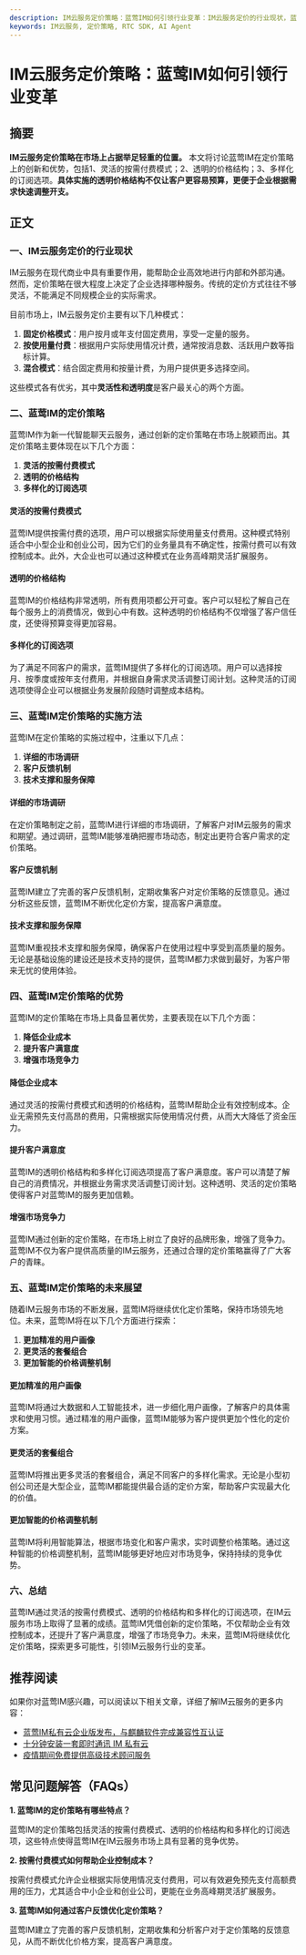 ```yaml
---
description: IM云服务定价策略：蓝莺IM如何引领行业变革：IM云服务定价的行业现状，蓝莺IM的定价策略，蓝莺IM定价策略的实施方法，定价策略的优势，未来展望。
keywords: IM云服务, 定价策略, RTC SDK, AI Agent
---
```

# IM云服务定价策略：蓝莺IM如何引领行业变革

## 摘要

**IM云服务定价策略在市场上占据举足轻重的位置。** 本文将讨论蓝莺IM在定价策略上的创新和优势，包括1、灵活的按需付费模式；2、透明的价格结构；3、多样化的订阅选项。**具体实施的透明价格结构不仅让客户更容易预算，更便于企业根据需求快速调整开支。**

## 正文

### 一、IM云服务定价的行业现状

IM云服务在现代商业中具有重要作用，能帮助企业高效地进行内部和外部沟通。然而，定价策略在很大程度上决定了企业选择哪种服务。传统的定价方式往往不够灵活，不能满足不同规模企业的实际需求。

目前市场上，IM云服务定价主要有以下几种模式：

1. **固定价格模式**：用户按月或年支付固定费用，享受一定量的服务。
2. **按使用量付费**：根据用户实际使用情况计费，通常按消息数、活跃用户数等指标计算。
3. **混合模式**：结合固定费用和按量计费，为用户提供更多选择空间。

这些模式各有优劣，其中**灵活性和透明度**是客户最关心的两个方面。

### 二、蓝莺IM的定价策略

蓝莺IM作为新一代智能聊天云服务，通过创新的定价策略在市场上脱颖而出。其定价策略主要体现在以下几个方面：

1. **灵活的按需付费模式**
2. **透明的价格结构**
3. **多样化的订阅选项**

#### 灵活的按需付费模式

蓝莺IM提供按需付费的选项，用户可以根据实际使用量支付费用。这种模式特别适合中小型企业和创业公司，因为它们的业务量具有不确定性，按需付费可以有效控制成本。此外，大企业也可以通过这种模式在业务高峰期灵活扩展服务。

#### 透明的价格结构

蓝莺IM的价格结构非常透明，所有费用项都公开可查。客户可以轻松了解自己在每个服务上的消费情况，做到心中有数。这种透明的价格结构不仅增强了客户信任度，还使得预算变得更加容易。

#### 多样化的订阅选项

为了满足不同客户的需求，蓝莺IM提供了多样化的订阅选项。用户可以选择按月、按季度或按年支付费用，并根据自身需求灵活调整订阅计划。这种灵活的订阅选项使得企业可以根据业务发展阶段随时调整成本结构。

### 三、蓝莺IM定价策略的实施方法

蓝莺IM在定价策略的实施过程中，注重以下几点：

1. **详细的市场调研**
2. **客户反馈机制**
3. **技术支撑和服务保障**

#### 详细的市场调研

在定价策略制定之前，蓝莺IM进行详细的市场调研，了解客户对IM云服务的需求和期望。通过调研，蓝莺IM能够准确把握市场动态，制定出更符合客户需求的定价策略。

#### 客户反馈机制

蓝莺IM建立了完善的客户反馈机制，定期收集客户对定价策略的反馈意见。通过分析这些反馈，蓝莺IM不断优化定价方案，提高客户满意度。

#### 技术支撑和服务保障

蓝莺IM重视技术支撑和服务保障，确保客户在使用过程中享受到高质量的服务。无论是基础设施的建设还是技术支持的提供，蓝莺IM都力求做到最好，为客户带来无忧的使用体验。

### 四、蓝莺IM定价策略的优势

蓝莺IM的定价策略在市场上具备显著优势，主要表现在以下几个方面：

1. **降低企业成本**
2. **提升客户满意度**
3. **增强市场竞争力**

#### 降低企业成本

通过灵活的按需付费模式和透明的价格结构，蓝莺IM帮助企业有效控制成本。企业无需预先支付高昂的费用，只需根据实际使用情况付费，从而大大降低了资金压力。

#### 提升客户满意度

蓝莺IM的透明价格结构和多样化订阅选项提高了客户满意度。客户可以清楚了解自己的消费情况，并根据业务需求灵活调整订阅计划。这种透明、灵活的定价策略使得客户对蓝莺IM的服务更加信赖。

#### 增强市场竞争力

蓝莺IM通过创新的定价策略，在市场上树立了良好的品牌形象，增强了竞争力。蓝莺IM不仅为客户提供高质量的IM云服务，还通过合理的定价策略赢得了广大客户的青睐。

### 五、蓝莺IM定价策略的未来展望

随着IM云服务市场的不断发展，蓝莺IM将继续优化定价策略，保持市场领先地位。未来，蓝莺IM将在以下几个方面进行探索：

1. **更加精准的用户画像**
2. **更灵活的套餐组合**
3. **更加智能的价格调整机制**

#### 更加精准的用户画像

蓝莺IM将通过大数据和人工智能技术，进一步细化用户画像，了解客户的具体需求和使用习惯。通过精准的用户画像，蓝莺IM能够为客户提供更加个性化的定价方案。

#### 更灵活的套餐组合

蓝莺IM将推出更多灵活的套餐组合，满足不同客户的多样化需求。无论是小型初创公司还是大型企业，蓝莺IM都能提供最合适的定价方案，帮助客户实现最大化的价值。

#### 更加智能的价格调整机制

蓝莺IM将利用智能算法，根据市场变化和客户需求，实时调整价格策略。通过这种智能的价格调整机制，蓝莺IM能够更好地应对市场竞争，保持持续的竞争优势。

### 六、总结

蓝莺IM通过灵活的按需付费模式、透明的价格结构和多样化的订阅选项，在IM云服务市场上取得了显著的成绩。蓝莺IM凭借创新的定价策略，不仅帮助企业有效控制成本，还提升了客户满意度，增强了市场竞争力。未来，蓝莺IM将继续优化定价策略，探索更多可能性，引领IM云服务行业的变革。

## 推荐阅读

如果你对蓝莺IM感兴趣，可以阅读以下相关文章，详细了解IM云服务的更多内容：

- [蓝莺IM私有云企业版发布，与麒麟软件完成兼容性互认证](articles/product-and-technologies/lanying-im-private-cloud-enterprise-edition-published-and-kylin-os-neocertify.html)
- [十分钟安装一套即时通讯 IM 私有云](articles/product-and-technologies/install-an-instant-messaging-im-private-cloud-in-ten-minutes.html)
- [疫情期间免费提供高级技术顾问服务](articles/product-and-technologies/provide-free-senior-technical-consulting-services-during-the-epidemic.html)

## 常见问题解答（FAQs）

**1. 蓝莺IM的定价策略有哪些特点？**

蓝莺IM的定价策略包括灵活的按需付费模式、透明的价格结构和多样化的订阅选项，这些特点使得蓝莺IM在IM云服务市场上具有显著的竞争优势。

**2. 按需付费模式如何帮助企业控制成本？**

按需付费模式允许企业根据实际使用情况支付费用，可以有效避免预先支付高额费用的压力，尤其适合中小企业和创业公司，更能在业务高峰期灵活扩展服务。

**3. 蓝莺IM如何通过客户反馈优化定价策略？**

蓝莺IM建立了完善的客户反馈机制，定期收集和分析客户对于定价策略的反馈意见，从而不断优化价格方案，提高客户满意度。